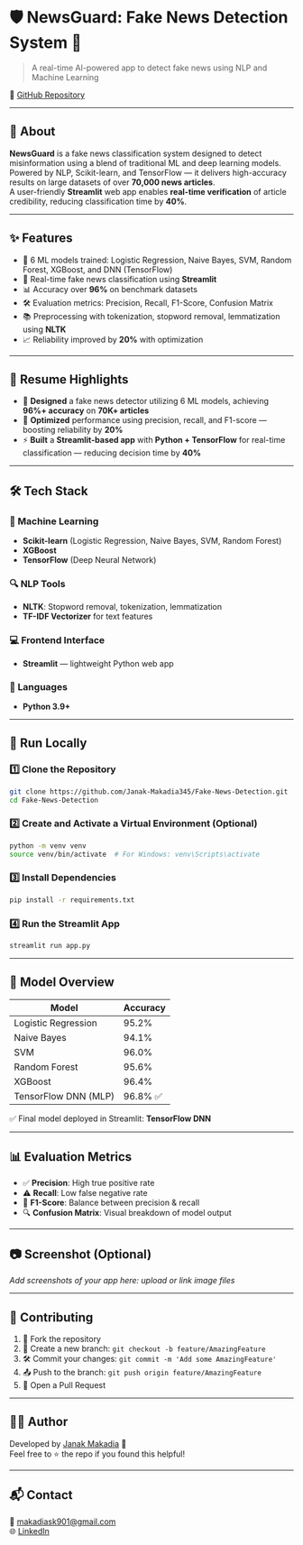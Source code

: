 # 🛡️ NewsGuard: Fake News Detection System 📰  
> A real-time AI-powered app to detect fake news using NLP and Machine Learning  

🔗 [GitHub Repository](https://github.com/Janak-Makadia345/Fake-News-Detection.git)

---

## 📌 About

**NewsGuard** is a fake news classification system designed to detect misinformation using a blend of traditional ML and deep learning models. Powered by NLP, Scikit-learn, and TensorFlow — it delivers high-accuracy results on large datasets of over **70,000 news articles**.  
A user-friendly **Streamlit** web app enables **real-time verification** of article credibility, reducing classification time by **40%**.

---

## ✨ Features

- 🤖 6 ML models trained: Logistic Regression, Naive Bayes, SVM, Random Forest, XGBoost, and DNN (TensorFlow)
- 🧠 Real-time fake news classification using **Streamlit**
- 📊 Accuracy over **96%** on benchmark datasets
- 🛠️ Evaluation metrics: Precision, Recall, F1-Score, Confusion Matrix
- 📚 Preprocessing with tokenization, stopword removal, lemmatization using **NLTK**
- 📈 Reliability improved by **20%** with optimization

---

## 🧠 Resume Highlights

- 📰 **Designed** a fake news detector utilizing 6 ML models, achieving **96%+ accuracy** on **70K+ articles**
- 🧪 **Optimized** performance using precision, recall, and F1-score — boosting reliability by **20%**
- ⚡ **Built** a **Streamlit-based app** with **Python + TensorFlow** for real-time classification — reducing decision time by **40%**

---

## 🛠 Tech Stack

### 🧠 Machine Learning
- **Scikit-learn** (Logistic Regression, Naive Bayes, SVM, Random Forest)
- **XGBoost**
- **TensorFlow** (Deep Neural Network)

### 🔍 NLP Tools
- **NLTK**: Stopword removal, tokenization, lemmatization
- **TF-IDF Vectorizer** for text features

### 💻 Frontend Interface
- **Streamlit** — lightweight Python web app

### 🐍 Languages
- **Python 3.9+**

---

## 🚀 Run Locally

### 1️⃣ Clone the Repository
```bash
git clone https://github.com/Janak-Makadia345/Fake-News-Detection.git
cd Fake-News-Detection
```

### 2️⃣ Create and Activate a Virtual Environment (Optional)
```bash
python -m venv venv
source venv/bin/activate  # For Windows: venv\Scripts\activate
```

### 3️⃣ Install Dependencies
```bash
pip install -r requirements.txt
```

### 4️⃣ Run the Streamlit App
```bash
streamlit run app.py
```

---

## 🧪 Model Overview

| Model               | Accuracy   |
|---------------------|------------|
| Logistic Regression | 95.2%      |
| Naive Bayes         | 94.1%      |
| SVM                 | 96.0%      |
| Random Forest       | 95.6%      |
| XGBoost             | 96.4%      |
| TensorFlow DNN (MLP)| 96.8% ✅   |

✅ Final model deployed in Streamlit: **TensorFlow DNN**

---

## 📊 Evaluation Metrics

- ✅ **Precision**: High true positive rate
- ⚠️ **Recall**: Low false negative rate
- 🧮 **F1-Score**: Balance between precision & recall
- 🔍 **Confusion Matrix**: Visual breakdown of model output

---

## 📷 Screenshot (Optional)

_Add screenshots of your app here: upload or link image files_

---

## 🙌 Contributing

1. 🍴 Fork the repository  
2. 🌱 Create a new branch: `git checkout -b feature/AmazingFeature`  
3. 🛠 Commit your changes: `git commit -m 'Add some AmazingFeature'`  
4. 📤 Push to the branch: `git push origin feature/AmazingFeature`  
5. 📨 Open a Pull Request  

---

## 👨‍💻 Author

Developed by [Janak Makadia](https://github.com/Janak-Makadia345) 🚀  
Feel free to ⭐️ the repo if you found this helpful!

---

## 📬 Contact

📧 makadiask901@gmail.com  
🌐 [LinkedIn](https://www.linkedin.com/in/janak-makadia)

